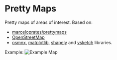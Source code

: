 # Pretty Maps

Pretty maps of areas of interest. Based on:

* [marceloprates/prettymaps](https://github.com/marceloprates/prettymaps)
* [OpenStreetMap](https://www.openstreetmap.org/#map=5/38.007/-95.844)
* [osmnx](https://github.com/gboeing/osmnx), [matplotlib](https://matplotlib.org/), [shapely](https://shapely.readthedocs.io/en/stable/index.html) and [vsketch](https://github.com/abey79/vsketch) libraries.


Example:
![Example Map](prints/cambridge.svg)